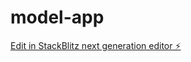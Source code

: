 # model-app

[Edit in StackBlitz next generation editor ⚡️](https://stackblitz.com/~/github.com/Dimpu2222/model-app)